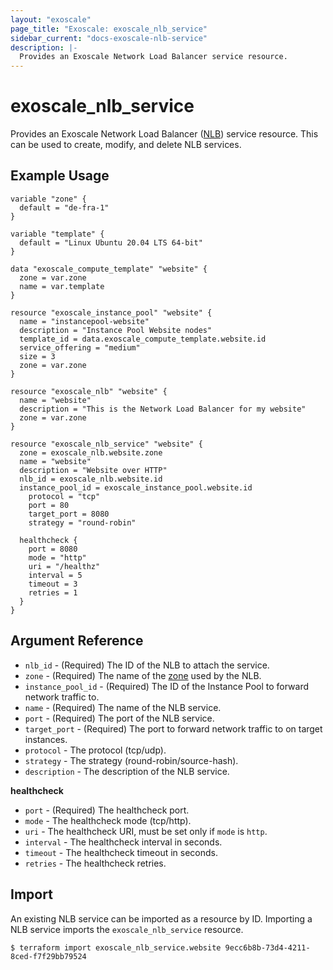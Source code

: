 ```yaml
---
layout: "exoscale"
page_title: "Exoscale: exoscale_nlb_service"
sidebar_current: "docs-exoscale-nlb-service"
description: |-
  Provides an Exoscale Network Load Balancer service resource.
---
```


# exoscale\_nlb\_service

Provides an Exoscale Network Load Balancer ([NLB][nlb]) service resource. This can be used to create, modify, and delete NLB services.

[nlb]: nlb.html

## Example Usage

```hcl
variable "zone" {
  default = "de-fra-1"
}

variable "template" {
  default = "Linux Ubuntu 20.04 LTS 64-bit"
}

data "exoscale_compute_template" "website" {
  zone = var.zone
  name = var.template
}

resource "exoscale_instance_pool" "website" {
  name = "instancepool-website"
  description = "Instance Pool Website nodes"
  template_id = data.exoscale_compute_template.website.id
  service_offering = "medium"
  size = 3
  zone = var.zone
}

resource "exoscale_nlb" "website" {
  name = "website"
  description = "This is the Network Load Balancer for my website"
  zone = var.zone
}

resource "exoscale_nlb_service" "website" {
  zone = exoscale_nlb.website.zone
  name = "website"
  description = "Website over HTTP"
  nlb_id = exoscale_nlb.website.id
  instance_pool_id = exoscale_instance_pool.website.id
	protocol = "tcp"
	port = 80
	target_port = 8080
	strategy = "round-robin"

  healthcheck {
    port = 8080
    mode = "http"
    uri = "/healthz"
    interval = 5
    timeout = 3
    retries = 1
  }
}
```

## Argument Reference

* `nlb_id` - (Required) The ID of the NLB to attach the service.
* `zone` - (Required) The name of the [zone][zone] used by the NLB.
* `instance_pool_id` - (Required) The ID of the Instance Pool to forward network traffic to.
* `name` - (Required) The name of the NLB service.
* `port` - (Required) The port of the NLB service.
* `target_port` - (Required) The port to forward network traffic to on target instances.
* `protocol` - The protocol (tcp/udp).
* `strategy` - The strategy (round-robin/source-hash).
* `description` - The description of the NLB service.

**healthcheck**

* `port` - (Required) The healthcheck port.
* `mode` - The healthcheck mode (tcp/http).
* `uri` - The healthcheck URI, must be set only if `mode` is `http`.
* `interval` - The healthcheck interval in seconds.
* `timeout` - The healthcheck timeout in seconds.
* `retries` - The healthcheck retries.

[zone]: https://www.exoscale.com/datacenters/

## Import

An existing NLB service can be imported as a resource by ID. Importing a NLB service imports the `exoscale_nlb_service` resource.

```console
$ terraform import exoscale_nlb_service.website 9ecc6b8b-73d4-4211-8ced-f7f29bb79524
```
